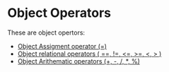 # Object Operators

These are object opertors:

- [Object Assigment operator (=)](/01_Object%20Oriented%20Programming%20in%20C%2B%2B/03_Object%20Operators/Assignment%20Operator/)
- [Object relational operators ( ==, !=, <=, >=, <, > )](/01_Object%20Oriented%20Programming%20in%20C%2B%2B/03_Object%20Operators/Object%20Relational%20Operator/)
- [Object Arithematic operators (+, -, /, \*, %)](/01_Object%20Oriented%20Programming%20in%20C%2B%2B/03_Object%20Operators/Object%20Arithematic%20Operators/)
